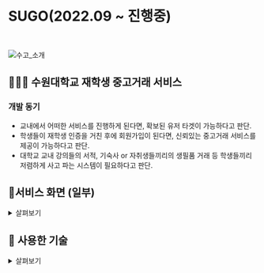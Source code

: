 # SUGO(2022.09 ~ 진행중)
<br>

![수고_소개](https://user-images.githubusercontent.com/49385546/204080556-74a0299b-6c49-4d05-96de-c876414a70b6.png)

## 🧑🏻‍💻 수원대학교 재학생 중고거래 서비스

### 개발 동기
- 교내에서 어떠한 서비스를 진행하게 된다면, 확보된 유저 타겟이 가능하다고 판단.
- 학생들이 재학생 인증을 거친 후에 회원가입이 된다면, 신뢰있는 중고거래 서비스를 제공이 가능하다고 판단.
- 대학교 교내 강의들의 서적, 기숙사 or 자취생들끼리의 생필품 거래 등 학생들끼리 저렴하게 사고 파는 시스템이 필요하다고 판단.

## 📱서비스 화면 (일부)

<details>
<summary>살펴보기</summary>
<div markdown="1">


 
| **로그인** | **쪽지 내용** | **쪽지 보내기** |
| :---: | :---: | :---: |
| ![로그인](https://user-images.githubusercontent.com/49385546/204084797-1d7e1c22-7e8f-41d8-b7f2-0664b22d1da0.png) | ![쪽지](https://user-images.githubusercontent.com/49385546/204084980-98034924-06b4-4851-b1b3-b9b0dc98db07.png) | ![쪽지 보내기](https://user-images.githubusercontent.com/49385546/204084770-efa56a52-5d4f-46cb-9ba7-213b776abf73.png) |

| **메인 페이지** | **물건 검색** | **물건 필터링** |
| :---: | :---: | :---: |
| ![메인 페이지](https://user-images.githubusercontent.com/49385546/204085073-7ffd9b8c-917d-4d2f-b947-773b2172e0c1.gif) | ![물건 검색](https://user-images.githubusercontent.com/49385546/204085080-18278bc4-45df-471b-bc4e-e120fa43ddef.gif) | ![물건 필터링](https://user-images.githubusercontent.com/49385546/204085077-64c82383-5428-475e-8445-1a57c49e236c.gif) |

| **게시글 자세히 보기** | **수고 올리기** | |
| :---: | :---: | :---: |
| ![게시글 자세히 보기](https://user-images.githubusercontent.com/49385546/204085166-b7b48afa-0147-4d2c-beec-91919121b1f4.gif) | ![수고 올리기1](https://user-images.githubusercontent.com/49385546/204085173-3e01978e-23dc-43e3-8151-1fe98687c068.gif) | ![수고 올리기2](https://user-images.githubusercontent.com/49385546/204085174-96c99d14-7b0e-4674-abbe-f0c74124782d.gif) |

| **회원가입** | | |
| :---: | :---: | :---: |
| ![회원가입 1](https://user-images.githubusercontent.com/49385546/204085252-f0324860-cf6e-47ac-8d28-03b1f1f31744.png) | ![회원가입 2](https://user-images.githubusercontent.com/49385546/204085253-24aaa103-64df-4d58-a787-aeeb42b1eafa.png) | ![회원가입 3](https://user-images.githubusercontent.com/49385546/204085256-c5ce6941-d177-4a55-94d4-d0f28948060f.png) |
 
| **회원가입** | | |
| :---: | :---: | :---: |
| ![회원가입 1](https://user-images.githubusercontent.com/49385546/204085314-d171f51e-8f04-4ae5-bfb1-78bd8434bc02.png) | ![회원가입 2](https://user-images.githubusercontent.com/49385546/204085315-3ed912c5-3f76-4af2-8292-e7c62732b6dc.png) | ![회원가입 3](https://user-images.githubusercontent.com/49385546/204085311-a7404bf6-7898-401e-bba1-4e2e338e816b.png) | 

 
<br> 
</div>
</details>

## 📖 사용한 기술

<details>
<summary>살펴보기</summary>
<div markdown="1">

### iOS

- Xcode
- Swift
- UIKit
- Alamofire / SwiftyJSON
- Keychain
- MVC
- KingFisher
- iQKeyboardManager
- BSImagePicker
- Photos
- ImageSlideShow
 
### 기능 키워드

- UICollectionView
- UITableView
- Photos
- PHAssets
- Network
- Singleton
- Observer
- MultipartFormData
- UITabbarController
- Extension
 
</div>
</details>
